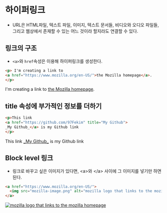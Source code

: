 # 하이퍼링크
* URL은 HTML파일, 텍스트 파일, 이미지, 텍스트 문서들, 비디오와 오디오 파일들, 그리고 웹상에서 존재할 수 있는 어느 것이라 할지라도 연결할 수 있다.

## 링크의 구조
* <code>&lt;a&gt;</code>와 <code>href</code>속성은 이용해 하이퍼링크를 생성한다.
```html
<p> I'm creating a link to 
<a href="https://www.mozilla.org/en-US/">the Mozilla homepage</a>.
</p>
```

<p> I'm creating a link to 
<a href="https://www.mozilla.org/en-US/">the Mozilla homepage</a>.
</p>

## title 속성에 부가적인 정보를 더하기

```html
<p>This link
<a href="https://github.com/97Fekim" title="My Github">
_My Github_</a> is my Github link
</p>
```

<p>This link
<a href="https://github.com/97Fekim" title="My Github">
_My Github_</a> is my Github link
</p>

## Block level 링크
* 링크로 바꾸고 싶은 이미지가 있다면, &lt;a&gt;와 &lt;/a&gt; 사이에 그 이미지를 넣기만 하면 된다.

```html
<a href="https://www.mozilla.org/en-US/">
  <img src="mozilla-image.png" alt="mozilla logo that links to the mozilla homepage">
</a>
```

<a href="https://www.mozilla.org/en-US/">
  <img src="mozilla-image.png" alt="mozilla logo that links to the mozilla homepage">
</a>

